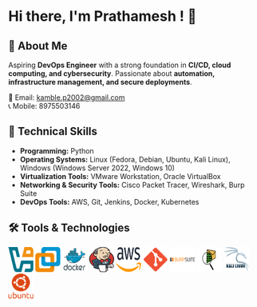 # Hi there, I'm Prathamesh ! 👋

## 🚀 About Me

Aspiring **DevOps Engineer** with a strong foundation in **CI/CD, cloud computing, and cybersecurity**. Passionate about **automation, infrastructure management, and secure deployments**.

📧 Email: kamble.p2002@gmail.com  
📞 Mobile: 8975503146

## 🔧 Technical Skills

- **Programming:** Python  
- **Operating Systems:** Linux (Fedora, Debian, Ubuntu, Kali Linux), Windows (Windows Server 2022, Windows 10)  
- **Virtualization Tools:** VMware Workstation, Oracle VirtualBox  
- **Networking & Security Tools:** Cisco Packet Tracer, Wireshark, Burp Suite  
- **DevOps Tools:** AWS, Git, Jenkins, Docker, Kubernetes  

## 🛠 Tools & Technologies

<p align="left">
  <img src="https://github.com/prathamesh3146/prathamesh3146/blob/main/VirtualBox_2024_Logo.svg.png" alt="VirtualBox" width="50" height="50"> 
  <img src="https://github.com/prathamesh3146/prathamesh3146/blob/main/Vmware_workstation_16_icon.svg.png" alt="VMware" width="50" height="50"> 
  <img src="https://github.com/prathamesh3146/prathamesh3146/blob/main/what-is-docker.png" alt="Docker" width="50" height="50"> 
  <img src="https://github.com/prathamesh3146/prathamesh3146/blob/main/Jenkins_logo.svg.png" alt="Jenkins" width="50" height="50"> 
  <img src="https://github.com/prathamesh3146/prathamesh3146/blob/main/Amazon_Web_Services_Logo.svg.png" alt="AWS" width="50" height="50"> 
  <img src="https://github.com/prathamesh3146/prathamesh3146/blob/main/Git_icon.svg.png" alt="Git" width="50" height="50"> 
  <img src="https://github.com/prathamesh3146/prathamesh3146/blob/main/burp.png" alt="Burp Suite" width="50" height="50"> 
  <img src="https://github.com/prathamesh3146/prathamesh3146/blob/main/1_UeR6loyEl-mQGSd838X1-w.png" alt="Cisco Packet Tracer" width="50" height="50"> 
  <img src="https://github.com/prathamesh3146/prathamesh3146/blob/main/1_rM_zU7g3cZWB3hFQuV-kjw.png" alt="Kali Linux" width="50" height="50"> 
  <img src="https://github.com/prathamesh3146/prathamesh3146/blob/main/ubuntu-plain-wordmark-icon-252x256-omyrtk38.png" alt="Ubuntu" width="50" height="50"> 
</p>
